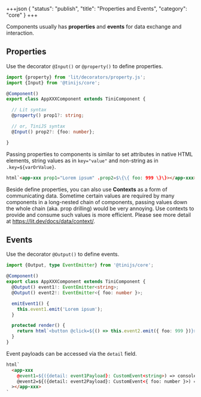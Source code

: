 +++json
{
  "status": "publish",
  "title": "Properties and Events",
  "category": "core"
}
+++

Components usually has **properties** and **events** for data exchange and interaction.

## Properties

Use the decorator `@Input()` or `@property()` to define properties.

```ts
import {property} from 'lit/decorators/property.js';
import {Input} from '@tinijs/core';

@Component()
export class AppXXXComponent extends TiniComponent {

  // Lit syntax
  @property() prop1?: string;

  // or, TiniJS syntax
  @Input() prop2?: {foo: number};

}
```

Passing properties to components is similar to set attributes in native HTML elements, string values as in `key="value"` and non-string as in `.key=${varOrValue}`.

```html
html`<app-xxx prop1="Lorem ipsum" .prop2=$\{\{ foo: 999 \}\}></app-xxx>`
```

Beside define properties, you can also use **Contexts** as a form of communicating data. Sometime certain values are required by many components in a long-nested chain of components, passing values down the whole chain (aka. prop drilling) would be very annoying. Use contexts to provide and consume such values is more efficient. Please see more detail at <https://lit.dev/docs/data/context/>.

## Events

Use the decorator `@Output()` to define events.

```ts
import {Output, type EventEmitter} from '@tinijs/core';

@Component()
export class AppXXXComponent extends TiniComponent {
  @Output() event1!: EventEmitter<string>;
  @Output() event2!: EventEmitter<{ foo: number }>;

  emitEvent1() {
    this.event1.emit('Lorem ipsum');
  }

  protected render() {
    return html`<button @click=${() => this.event2.emit({ foo: 999 })}></button>`;
  }
}
```

Event payloads can be accessed via the `detail` field.

```html
html`
  <app-xxx
    @event1=${({detail: event1Payload}: CustomEvent<string>) => console.log(event1Payload)}
    @event2=${({detail: event2Payload}: CustomEvent<{ foo: number }>) => console.log(event2Payload)}
  ></app-xxx>
`
```
